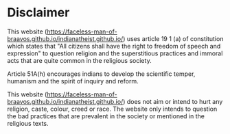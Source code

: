 # Disclaimer

This website (https://faceless-man-of-braavos.github.io/indianatheist.github.io/) uses article 19 1 (a) of constitution which states that "All citizens shall have the right to freedom of speech and expression"
to question religion and the superstitious practices and immoral acts that are quite common in the religious society.

Article 51A(h) encourages indians to develop the scientific temper, humanism and the spirit of inquiry and reform.

This website (https://faceless-man-of-braavos.github.io/indianatheist.github.io/) does not aim or intend to hurt any religion, caste, colour, creed or race. The website only intends to question
the bad practices that are prevalent in the society or mentioned in the religious texts.
